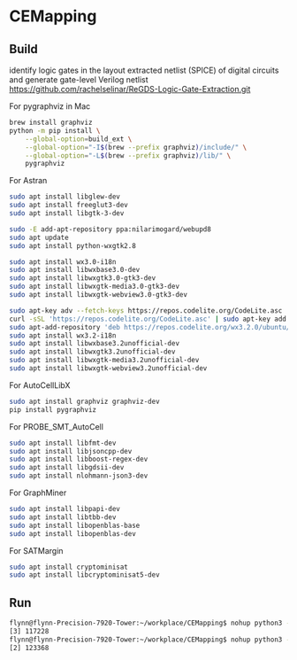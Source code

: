 # CEMapping

## Build

 identify logic gates in the layout extracted netlist (SPICE) of digital circuits and generate gate-level Verilog netlist
https://github.com/rachelselinar/ReGDS-Logic-Gate-Extraction.git

For pygraphviz in Mac
``` bash
brew install graphviz
python -m pip install \
    --global-option=build_ext \
    --global-option="-I$(brew --prefix graphviz)/include/" \
    --global-option="-L$(brew --prefix graphviz)/lib/" \
    pygraphviz
```

For Astran
``` bash
sudo apt install libglew-dev
sudo apt install freeglut3-dev
sudo apt install libgtk-3-dev

sudo -E add-apt-repository ppa:nilarimogard/webupd8
sudo apt update
sudo apt install python-wxgtk2.8

sudo apt install wx3.0-i18n
sudo apt install libwxbase3.0-dev
sudo apt install libwxgtk3.0-gtk3-dev
sudo apt install libwxgtk-media3.0-gtk3-dev
sudo apt install libwxgtk-webview3.0-gtk3-dev

sudo apt-key adv --fetch-keys https://repos.codelite.org/CodeLite.asc
curl -sSL 'https://repos.codelite.org/CodeLite.asc' | sudo apt-key add -
sudo apt-add-repository 'deb https://repos.codelite.org/wx3.2.0/ubuntu/ jammy universe'
sudo apt install wx3.2-i18n
sudo apt install libwxbase3.2unofficial-dev
sudo apt install libwxgtk3.2unofficial-dev 
sudo apt install libwxgtk-media3.2unofficial-dev
sudo apt install libwxgtk-webview3.2unofficial-dev
```

For AutoCellLibX
```bash
sudo apt install graphviz graphviz-dev
pip install pygraphviz
```

For PROBE_SMT_AutoCell
```bash
sudo apt install libfmt-dev 
sudo apt install libjsoncpp-dev
sudo apt install libboost-regex-dev
sudo apt install libgdsii-dev
sudo apt install nlohmann-json3-dev 
```

For GraphMiner
```bash
sudo apt install libpapi-dev
sudo apt install libtbb-dev
sudo apt install libopenblas-base
sudo apt install libopenblas-dev
```

For SATMargin
```bash
sudo apt install cryptominisat
sudo apt install libcryptominisat5-dev
```

## Run

``` bash
flynn@flynn-Precision-7920-Tower:~/workplace/CEMapping$ nohup python3 -u src/main.py > cemapping.log 2>&1 &
[3] 117228
flynn@flynn-Precision-7920-Tower:~/workplace/CEMapping$ nohup python3 -u AutoCellLibX/main.py > AutoCellLibX.log 2>&1 &
[2] 123368
```
